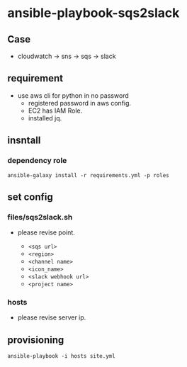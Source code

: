 # ansible-playbook-sqs2slack
## Case
- cloudwatch -> sns -> sqs -> slack

## requirement
- use aws cli for python in no password
    - registered password in aws config.
    - EC2 has IAM Role.
    - installed jq.

## insntall

### dependency role

```
ansible-galaxy install -r requirements.yml -p roles
```

## set config
### files/sqs2slack.sh
- please revise <value> point.
    - `<sqs url>`
    - `<region>`
    - `<channel name>`
    - `<icon_name>`
    - `<slack webhook url>`
    - `<project name>`

### hosts
- please revise server ip.

## provisioning

```
ansible-playbook -i hosts site.yml
```

